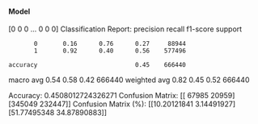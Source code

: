 #### Model
[0 0 0 ... 0 0 0]
Classification Report:
              precision    recall  f1-score   support

           0       0.16      0.76      0.27     88944
           1       0.92      0.40      0.56    577496

    accuracy                           0.45    666440
   macro avg       0.54      0.58      0.42    666440
weighted avg       0.82      0.45      0.52    666440

Accuracy: 0.4508012724326271
Confusion Matrix:
[[ 67985  20959]
 [345049 232447]]
Confusion Matrix (%):
[[10.20121841  3.14491927]
 [51.77495348 34.87890883]]
